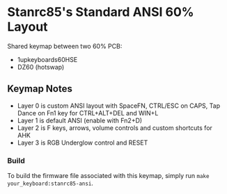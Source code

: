 # Stanrc85's Standard ANSI 60% Layout

Shared keymap between two 60% PCB:
- 1upkeyboards60HSE
- DZ60 (hotswap)

## Keymap Notes
- Layer 0 is custom ANSI layout with SpaceFN, CTRL/ESC on CAPS, Tap Dance on Fn1 key for CTRL+ALT+DEL and WIN+L
- Layer 1 is default ANSI (enable with Fn2+D)
- Layer 2 is F keys, arrows, volume controls and custom shortcuts for AHK
- Layer 3 is RGB Underglow control and RESET

### Build
To build the firmware file associated with this keymap, simply run `make your_keyboard:stanrc85-ansi`.
